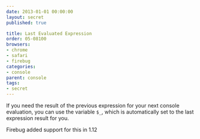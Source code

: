 ```yaml
---
date: 2013-01-01 00:00:00
layout: secret
published: true

title: Last Evaluated Expression
order: 05-08100
browsers:
- chrome
- safari
- firebug
categories:
- console
parent: console
tags:
- secret
---
```


<p class="chrome firebug safari">If you need the result of the previous expression for your next console evaluation, you can use the variable <code>$_</code>, which is automatically set to the last expression result for you.</p>

<p class="firebug">Firebug added support for this in 1.12</p>
